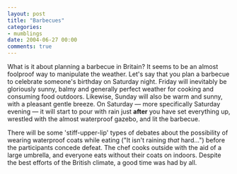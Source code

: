 ```yaml
---
layout: post
title: "Barbecues"
categories:
- mumblings
date: 2004-06-27 00:00
comments: true
---
```


<p>What is it about planning a barbecue in Britain? It seems to be an almost foolproof way to manipulate the weather. Let's say that you plan a barbecue to celebrate someone's birthday on Saturday night. Friday will inevitably be gloriously sunny, balmy and generally perfect weather for cooking and consuming food outdoors. Likewise, Sunday will also be warm and sunny, with a pleasant gentle breeze. On Saturday &mdash; more specifically Saturday evening &mdash; it will start to pour with rain just <strong>after</strong> you have set everything up, wrestled with the almost waterproof gazebo, and lit the barbecue.</p><p>There will be some 'stiff-upper-lip' types of debates about the possibility of wearing waterproof coats while eating ("It isn't raining <em>that</em> hard...") before the participants concede defeat. The chef cooks outside with the aid of a large umbrella, and everyone eats without their coats on indoors. Despite the best efforts of the British climate, a good time was had by all.</p>


